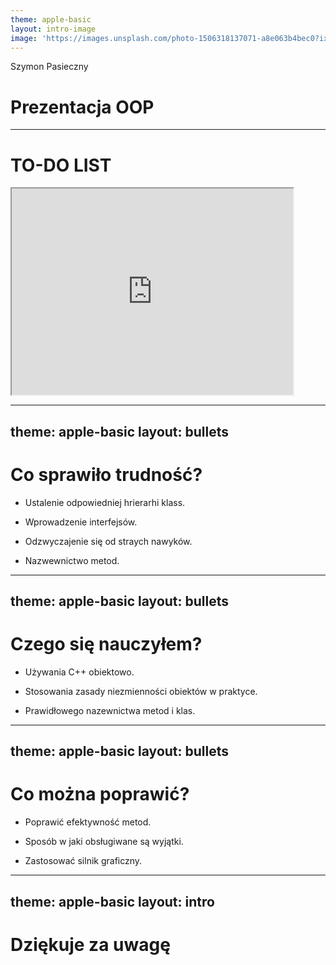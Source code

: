 ```yaml
---
theme: apple-basic
layout: intro-image
image: 'https://images.unsplash.com/photo-1506318137071-a8e063b4bec0?ixlib=rb-4.0.3&ixid=MnwxMjA3fDB8MHxwaG90by1wYWdlfHx8fGVufDB8fHx8&auto=format&fit=crop&w=1786&q=80'
---
```


<div class="absolute top-10">
  <span class="font-700">
    Szymon Pasieczny
  </span>
</div>

<div class="absolute bottom-10">
  <h1>Prezentacja OOP</h1>
</div>

---

# TO-DO LIST

<iframe class="ml-auto mr-auto mt-10" width="450" height="330"
    src="https://www.youtube.com/embed/FgvZLCeERZM?controls=0">
</iframe> 

---
theme: apple-basic
layout: bullets
--- 

# Co sprawiło trudność?

<div class="mt-15 text-2xl font-bold" >

* Ustalenie odpowiedniej hrierarhi klass.

* Wprowadzenie interfejsów.

* Odzwyczajenie się od straych nawyków.

* Nazwewnictwo metod.

</div>

---
theme: apple-basic
layout: bullets
--- 

# Czego się nauczyłem?

<div class="mt-15 text-2xl font-bold" >

* Używania C++ obiektowo.

* Stosowania zasady niezmienności obiektów w praktyce.

* Prawidłowego nazewnictwa metod i klas.


</div>


---
theme: apple-basic
layout: bullets
---

# Co można poprawić?

<div class="mt-15 text-2xl font-bold" >

* Poprawić efektywność metod.

* Sposób w jaki obsługiwane są wyjątki.

* Zastosować silnik graficzny.


</div>

---
theme: apple-basic
layout: intro
---
# Dziękuje za uwagę



